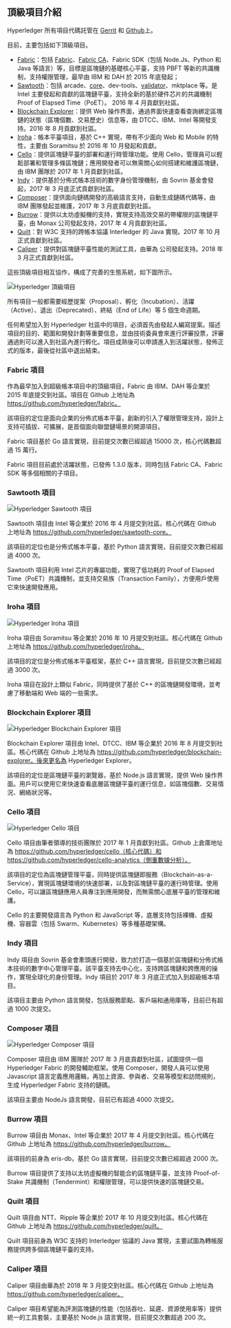 ## 頂級項目介紹

Hyperledger 所有項目代碼託管在 [Gerrit](https://gerrit.hyperledger.org) 和 [Github](https://github.com/hyperledger/)上。

目前，主要包括如下頂級項目。

* [Fabric](https://github.com/hyperledger/fabric)：包括 [Fabric](https://github.com/hyperledger/fabric)、[Fabric CA](https://github.com/hyperledger/fabric-ca)、Fabric SDK（包括 Node.Js、Python 和 Java 等語言）等，目標是區塊鏈的基礎核心平臺，支持 PBFT 等新的共識機制，支持權限管理，最早由 IBM 和 DAH 於 2015 年底發起；
* [Sawtooth](https://github.com/hyperledger/sawtooth-core)：包括 arcade、[core](https://github.com/hyperledger/sawtooth-core)、dev-tools、[validator](https://github.com/hyperledger/sawtooth-validator)、mktplace 等。是 Intel 主要發起和貢獻的區塊鏈平臺，支持全新的基於硬件芯片的共識機制 Proof of Elapsed Time（PoET）。 2016 年 4 月貢獻到社區。
* [Blockchain Explorer](https://github.com/hyperledger/blockchain-explorer)：提供 Web 操作界面，通過界面快速查看查詢綁定區塊鏈的狀態（區塊個數、交易歷史）信息等，由 DTCC、IBM、Intel 等開發支持。2016 年 8 月貢獻到社區。
* [Iroha](https://github.com/hyperledger/Iroha)：帳本平臺項目，基於 C++ 實現，帶有不少面向 Web 和 Mobile 的特性，主要由 Soramitsu 於 2016 年 10 月發起和貢獻。
* [Cello](https://github.com/hyperledger/cello)：提供區塊鏈平臺的部署和運行時管理功能。使用 Cello，管理員可以輕鬆部署和管理多條區塊鏈；應用開發者可以無需關心如何搭建和維護區塊鏈，由 IBM 團隊於 2017 年 1 月貢獻到社區。
* [Indy](https://github.com/hyperledger/indy)：提供基於分佈式帳本技術的數字身份管理機制，由 Sovrin 基金會發起，2017 年 3 月底正式貢獻到社區。
* [Composer](https://github.com/hyperledger/composer)：提供面向鏈碼開發的高級語言支持，自動生成鏈碼代碼等，由 IBM 團隊發起並維護，2017 年 3 月底貢獻到社區。
* [Burrow](https://github.com/hyperledger/burrow)：提供以太坊虛擬機的支持，實現支持高效交易的帶權限的區塊鏈平臺，由 Monax 公司發起支持，2017 年 4 月貢獻到社區。
* [Quilt](https://github.com/hyperledger/quilt)：對 W3C 支持的跨帳本協議 Interledger 的 Java 實現。2017 年 10 月正式貢獻到社區。
* [Caliper](https://github.com/hyperledger/burrow)：提供對區塊鏈平臺性能的測試工具，由華為 公司發起支持。2018 年 3 月正式貢獻到社區。

這些頂級項目相互協作，構成了完善的生態系統，如下圖所示。

![Hyperledger 頂級項目](_images/top_projects.png)

所有項目一般都需要經歷提案（Proposal）、孵化（Incubation）、活躍（Active）、退出（Deprecated）、終結（End of Life）等 5 個生命週期。

任何希望加入到 Hyperledger 社區中的項目，必須首先由發起人編寫提案。描述項目的目的、範圍和開發計劃等重要信息，並由技術委員會來進行評審投票，評審通過則可以進入到社區內進行孵化。項目成熟後可以申請進入到活躍狀態，發佈正式的版本，最後從社區中退出結束。

### Fabric 項目

作為最早加入到超級帳本項目中的頂級項目，Fabric 由 IBM、DAH 等企業於 2015 年底提交到社區。項目在 Github 上地址為 https://github.com/hyperledger/fabric。

該項目的定位是面向企業的分佈式帳本平臺，創新的引入了權限管理支持，設計上支持可插拔、可擴展，是首個面向聯盟鏈場景的開源項目。

Fabric 項目基於 Go 語言實現，目前提交次數已經超過 15000 次，核心代碼數超過 15 萬行。

Fabric 項目目前處於活躍狀態，已發佈 1.3.0 版本，同時包括 Fabric CA、Fabric SDK 等多個相關的子項目。

### Sawtooth 項目

![Hyperledger Sawtooth 項目](_images/stl.png)

Sawtooth 項目由 Intel 等企業於 2016 年 4 月提交到社區。核心代碼在 Github 上地址為 https://github.com/hyperledger/sawtooth-core。

該項目的定位也是分佈式帳本平臺，基於 Python 語言實現，目前提交次數已經超過 4000 次。

Sawtooth 項目利用 Intel 芯片的專屬功能，實現了低功耗的 Proof of Elapsed Time（PoET）共識機制，並支持交易族（Transaction Family），方便用戶使用它來快速開發應用。

### Iroha 項目

![Hyperledger Iroha 項目](_images/iroha.png)

Iroha 項目由 Soramitsu 等企業於 2016 年 10 月提交到社區。核心代碼在 Github 上地址為 https://github.com/hyperledger/iroha。

該項目的定位是分佈式帳本平臺框架，基於 C++ 語言實現，目前提交次數已經超過 3000 次。

Iroha 項目在設計上類似 Fabric，同時提供了基於 C++ 的區塊鏈開發環境，並考慮了移動端和 Web 端的一些需求。


### Blockchain Explorer 項目

![Hyperledger Blockchain Explorer 項目](_images/be.png)

Blockchain Explorer 項目由 Intel、DTCC、IBM 等企業於 2016 年 8 月提交到社區。核心代碼在 Github 上地址為 https://github.com/hyperledger/blockchain-explorer。後來更名為 Hyperledger Explorer。

該項目的定位是區塊鏈平臺的瀏覽器，基於 Node.js 語言實現，提供 Web 操作界面。用戶可以使用它來快速查看底層區塊鏈平臺的運行信息，如區塊個數、交易情況、網絡狀況等。

### Cello 項目

![Hyperledger Cello 項目](_images/cello.png)

Cello 項目由筆者領導的技術團隊於 2017 年 1 月貢獻到社區。Github 上倉庫地址為 https://github.com/hyperledger/cello（核心代碼）和 https://github.com/hyperledger/cello-analytics（側重數據分析）。

該項目的定位為區塊鏈管理平臺，同時提供區塊鏈即服務（Blockchain-as-a-Service），實現區塊鏈環境的快速部署，以及對區塊鏈平臺的運行時管理。使用 Cello，可以讓區塊鏈應用人員專注到應用開發，而無需關心底層平臺的管理和維護。

Cello 的主要開發語言為 Python 和 JavaScript 等，底層支持包括裸機、虛擬機、容器雲（包括 Swarm、Kubernetes）等多種基礎架構。

### Indy 項目

Indy 項目由 Sovrin 基金會牽頭進行開發，致力於打造一個基於區塊鏈和分佈式帳本技術的數字中心管理平臺。該平臺支持去中心化，支持跨區塊鏈和跨應用的操作，實現全球化的身份管理。Indy 項目於 2017 年 3 月底正式加入到超級帳本項目。

該項目主要由 Python 語言開發，包括服務節點、客戶端和通用庫等，目前已有超過 1000 次提交。

### Composer 項目

![Hyperledger Composer 項目](_images/composer.png)

Composer 項目由 IBM 團隊於 2017 年 3 月底貢獻到社區，試圖提供一個 Hyperledger Fabric 的開發輔助框架。使用 Composer，開發人員可以使用 Javascript 語言定義應用邏輯，再加上資源、參與者、交易等模型和訪問規則，生成 Hyperledger Fabric 支持的鏈碼。

該項目主要由 NodeJs 語言開發，目前已有超過 4000 次提交。

### Burrow 項目

Burrow 項目由 Monax、Intel 等企業於 2017 年 4 月提交到社區。核心代碼在 Github 上地址為 https://github.com/hyperledger/burrow。

該項目的前身為 eris-db，基於 Go 語言實現，目前提交次數已經超過 2000 次。

Burrow 項目提供了支持以太坊虛擬機的智能合約區塊鏈平臺，並支持 Proof-of-Stake 共識機制（Tendermint）和權限管理，可以提供快速的區塊鏈交易。

### Quilt 項目

Quilt 項目由 NTT、Ripple 等企業於 2017 年 10 月提交到社區。核心代碼在 Github 上地址為 https://github.com/hyperledger/quilt。

Quilt 項目前身為 W3C 支持的 Interledger 協議的 Java 實現，主要試圖為轉帳服務提供跨多個區塊鏈平臺的支持。

### Caliper 項目

Caliper 項目由華為於 2018 年 3 月提交到社區。核心代碼在 Github 上地址為 https://github.com/hyperledger/caliper。

Caliper 項目希望能為評測區塊鏈的性能（包括吞吐、延遲、資源使用率等）提供統一的工具套裝，主要基於 Node.js 語言實現，目前提交次數超過 200 次。
